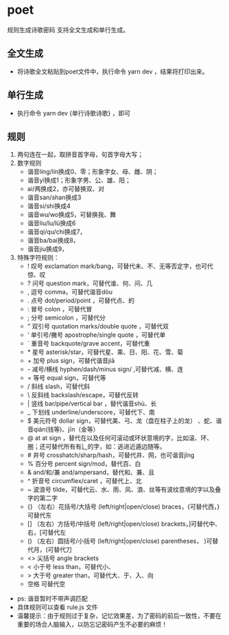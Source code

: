 # poet
规则生成诗歌密码
支持全文生成和单行生成。
## 全文生成
* 将诗歌全文粘贴到poet文件中，执行命令 yarn dev ，结果将打印出来。
## 单行生成
* 执行命令 yarn dev {单行诗歌诗歌} ，即可
## 规则
1. 两句连在一起，取拼音首字母，句首字母大写；
2. 数字规则
    * 谐音líng/lín换成0、零；形象字女、母、雌、阴；
    * 谐音yī换成1；形象字男、公、雄、阳；
    * ai/两换成2，亦可替换双、对
    * 谐音san/shan换成3
    * 谐音si/shi换成4
    * 谐音wu/wo换成5，可替换我、舞
    * 谐音liu/lu/lü换成6
    * 谐音qi/qu/chi换成7，
    * 谐音ba/bai换成8，
    * 谐音jiu换成9，
3. 特殊字符规则：
    * ! 叹号 exclamation mark/bang，可替代未、不、无等否定字，也可代惊、叹
    * ? 问号 question mark，可替代谁、何、问、几
    * , 逗号 comma，可替代谐音dòu
    * . 点号 dot/period/point ，可替代点、的
    * : 冒号 colon ，可替代冒
    * ; 分号 semicolon ，可替代分
    * ” 双引号 quotation marks/double quote ，可替代双
    * ‘ 单引号/撇号 apostrophe/single quote ，可替代单
    * ` 重音号 backquote/grave accent，可替代重
    * \* 星号 asterisk/star，可替代星、乘、日、阳、花、雪、菊
    * \+ 加号 plus sign，可替代谐音jiā
    * \- 减号/横线 hyphen/dash/minus sign/ ,可替代减、横、连
    * = 等号 equal sign，可替代等
    * / 斜线 slash，可替代斜
    * \ 反斜线 backslash/escape，可替代反转
    * | 竖线 bar/pipe/vertical bar ，替代谐音shù、长
    * _ 下划线 underline/underscore，可替代下、南
    * $ 美元符号 dollar sign，可替代美、弓、龙（盘在柱子上的龙） 、蛇、谐音qián(钱等)、jīn（金等）
    * @ at at sign ，替代在以及任何可滚动或环状意境的字，比如滚、环、圈；还可替代所有有辶的字，如：逃进近遁边随等。
    * \# 井号 crosshatch/sharp/hash，可替代井、网，也可谐音jǐng
    * % 百分号 percent sign/mod，替代百、白
    * & and/和/兼 and/ampersand，替代和、兼、且
    * ^ 折音号 circumflex/caret ，可替代上、北
    * ~ 波浪号 tilde，可替代云、水、雨、风、浪、丝等有波纹意境的字以及叠字的第二字
    * {} （左右）花括号/大括号 (left/right|open/close) braces，{可替代西，}可替代东
    * [] （左右）方括号/中括号 (left/right|open/close) brackets，]可替代中、右，[可替代左
    * () （左右）圆括号/小括号 (left/right|open/close) parentheses， )可替代月，(可替代刀
    * <> 尖括号 angle brackets
    * < 小于号 less than，可替代小、
    * \> 大于号 greater than，可替代大、于、入、向
    * 空格 可替代空
* ps: 谐音暂时不带声调匹配
* 具体规则可以查看 rule.js 文件
* 温馨提示：由于规则过于复杂，记忆效果差，为了密码的前后一致性，不要在重要的场合人脑输入，以防忘记密码产生不必要的麻烦！
